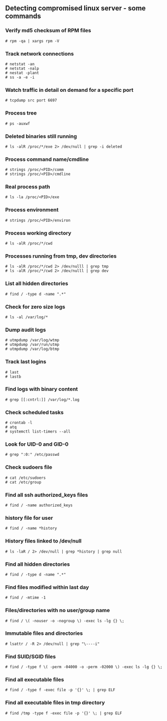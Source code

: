 ## Detecting compromised linux server - some commands

### Verify md5 checksum of RPM files

```
# rpm -qa | xargs rpm -V
```

### Track network connections
```
# netstat -an
# netstat -nalp
# nestat -plant
# ss -a -e -i
```

### Watch traffic in detail on demand for a specific port
```
# tcpdump src port 6697
```

### Process tree
```
# ps -auxwf
```

### Deleted binaries still running
```
# ls -alR /proc/*/exe 2> /dev/null | grep -i deleted
```

### Process command name/cmdline
```
# strings /proc/<PID>/comm
# strings /proc/<PID>/cmdline
```

### Real process path
```
# ls -la /proc/<PID>/exe
```
### Process environment
```
# strings /proc/<PID>/environ
```
### Process working directory
```
# ls -alR /proc/*/cwd
```
### Processes running from tmp, dev directories
```
# ls -alR /proc/*/cwd 2> /dev/nulll | grep tmp
# ls -alR /proc/*/cwd 2> /dev/nulll | grep dev
```
### List all hidden directories
```
# find / -type d -name ".*"
```

### Check for zero size logs
```
# ls -al /var/log/*
```
### Dump audit logs
```
# utmpdump /var/log/wtmp
# utmpdump /var/run/utmp
# utmpdump /var/log/btmp
```
### Track last logins
```
# last
# lastb
```
### Find logs with binary content
```
# grep [[:cntrl:]] /var/log/*.log
```
### Check scheduled tasks
```
# crontab -l
# atq
# systemctl list-timers --all
```
### Look for UID-0 and GID-0
```
# grep ":0:" /etc/passwd
```
### Check sudoers file
```
# cat /etc/sudoers
# cat /etc/group
```
### Find all ssh authorized_keys files
```
# find / -name authorized_keys
```
### history file for user
```
# find / -name *history
```
### History files linked to /dev/null
```
# ls -laR / 2> /dev/null | grep *history | grep null
```
### Find all hidden directories
```
# find / -type d -name ".*"
```
### Find files modified within last day
```
# find / -mtime -1
```
### Files/directories with no user/group name
```
# find / \( -nouser -o -nogroup \) -exec ls -lg {} \;
```
### Immutable files and directories
```
# lsattr / -R 2> /dev/null | grep "\----i"
```
### Find SUID/SGID files
```
# find / -type f \( -perm -04000 -o -perm -02000 \) -exec ls -lg {} \;
```
### Find all executable files
```
# find / -type f -exec file -p '{}' \; | grep ELF
```
### Find all executable files in tmp directory
```
# find /tmp -type f -exec file -p '{}' \; | grep ELF
```
